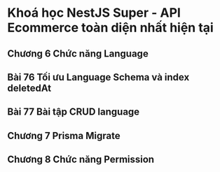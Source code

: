 # Khoá học NestJS Super - API Ecommerce toàn diện nhất hiện tại

## Chương 6 Chức năng Language

## Bài 76 Tối ưu Language Schema và index deletedAt

## Bài 77 Bài tập CRUD language

## Chương 7 Prisma Migrate

## Chương 8 Chức năng Permission
